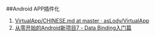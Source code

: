 
##Android APP插件化


1. [VirtualApp/CHINESE.md at master · asLody/VirtualApp](https://github.com/asLody/VirtualApp/blob/master/CHINESE.md  "Title")
1. [从零开始的Android新项目7 - Data Binding入门篇](https://mp.weixin.qq.com/s?__biz=MzIwOTQ1MjAwMg==&mid=2247483663&idx=1&sn=4d5eb2dd60b6285941ee879570290467&scene=1&srcid=07061KVo6mgpg4hi3xd1Dcph&key=77421cf58af4a6538fa5b337e50636594dfc75e7645ffa39da45f130e15e10f7f8642d5ef6cb064348123ba1eed729eb&ascene=0&uin=MTYzMjY2MTE1&devicetype=iMac+MacBookPro10%2C1+OSX+OSX+10.11.5+build(15F34)&version=11020201&pass_ticket=jM%2BbygFNqet8QLpoq2udzLcou6IDa0xkRUMcYWCzFnU%3D  "Title")


